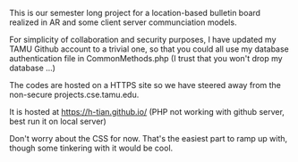 This is our semester long project for a location-based bulletin board realized in AR and some client server communciation models.

For simplicity of collaboration and security purposes, I have updated my TAMU Github account to a trivial one, so that you could all use my 
database authentication file in CommonMethods.php (I trust that you won't drop my database ...)

The codes are hosted on a HTTPS site so we have steered away from the non-secure projects.cse.tamu.edu.

It is hosted at https://h-tian.github.io/ (PHP not working with github server, best run it on local server)

Don't worry about the CSS for now. That's the easiest part to ramp up with, though some tinkering with it would be cool.
